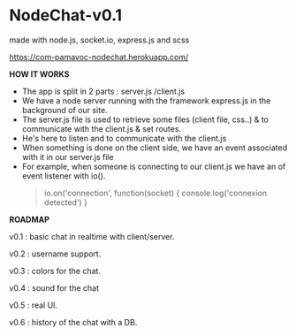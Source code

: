 # NodeChat-v0.1

made with node.js, socket.io, express.js and scss

https://com-pamavoc-nodechat.herokuapp.com/


<b>HOW IT WORKS</b> 

- The app is split in 2 parts : server.js /client.js
- We have a node server running with the framework express.js in the background of our site. 
- The server.js file is used to retrieve some files (client file, css..) & to communicate with the client.js & set routes.
- He's here to listen and to communicate with the client.js
- When something is done on the client side, we have an event associated with it in our server.js file
- For example, when someone is connecting to our client.js we have an of event listener with io().
  > io.on('connection', function(socket) {
    console.log('connexion detected')
    }
    
   
<b>ROADMAP</b> 


v0.1 : basic chat in realtime with client/server. 

v0.2 : username support.

v0.3 : colors for the chat.

v0.4 : sound for the chat

v0.5 : real UI.

v0.6 : history of the chat with a DB.
